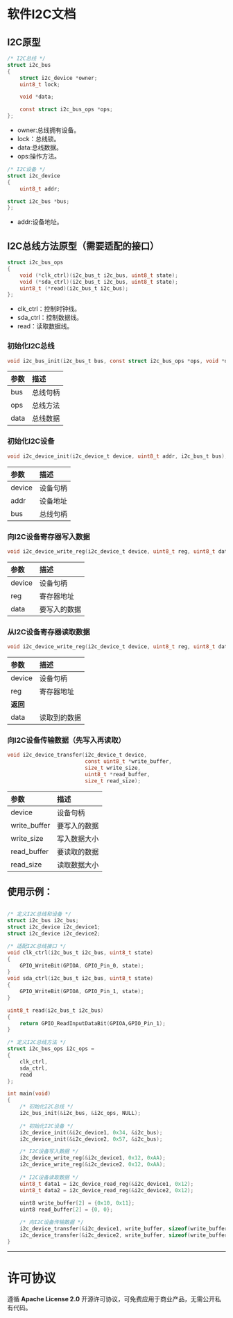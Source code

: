 # 软件I2C文档

## I2C原型

```c
/* I2C总线 */
struct i2c_bus
{
    struct i2c_device *owner;
    uint8_t lock;

    void *data;

    const struct i2c_bus_ops *ops;
};
```

- owner:总线拥有设备。
- lock：总线锁。
- data:总线数据。
- ops:操作方法。

```c
/* I2C设备 */
struct i2c_device
{
    uint8_t addr;

struct i2c_bus *bus;
};
```

- addr:设备地址。

## I2C总线方法原型（需要适配的接口）

```c
struct i2c_bus_ops
{
    void (*clk_ctrl)(i2c_bus_t i2c_bus, uint8_t state);
    void (*sda_ctrl)(i2c_bus_t i2c_bus, uint8_t state);
    uint8_t (*read)(i2c_bus_t i2c_bus);
};
```

- clk_ctrl：控制时钟线。
- sda_ctrl：控制数据线。
- read：读取数据线。

### 初始化I2C总线

```c
void i2c_bus_init(i2c_bus_t bus, const struct i2c_bus_ops *ops, void *data);
```

| 参数   | 描述     |
|:-----|:-------|
| bus  | 总线句柄   |
| ops  | 总线方法   |
| data | 总线数据   |

### 初始化I2C设备

```c
void i2c_device_init(i2c_device_t device, uint8_t addr, i2c_bus_t bus);
```

| 参数     | 描述     |
|:-------|:-------|
| device | 设备句柄   |
| addr   | 设备地址   |
| bus    | 总线句柄   |

### 向I2C设备寄存器写入数据

```c
void i2c_device_write_reg(i2c_device_t device, uint8_t reg, uint8_t data);
```

| 参数     | 描述     |
|:-------|:-------|
| device | 设备句柄   |
| reg    | 寄存器地址  |
| data   | 要写入的数据 |

### 从I2C设备寄存器读取数据

```c
void i2c_device_write_reg(i2c_device_t device, uint8_t reg, uint8_t data);
```

| 参数      | 描述      |
|:--------|:--------|
| device  | 设备句柄    |
| reg     | 寄存器地址   |
| **返回**  |         |
| data    | 读取到的数据  |

### 向I2C设备传输数据（先写入再读取）

```c
void i2c_device_transfer(i2c_device_t device,
                         const uint8_t *write_buffer,
                         size_t write_size,
                         uint8_t *read_buffer,
                         size_t read_size);
```

| 参数              | 描述     |
|:----------------|:-------|
| device          | 设备句柄   |
| write_buffer    | 要写入的数据 |
| write_size      | 写入数据大小 |
| read_buffer     | 要读取的数据 |
| read_size       | 读取数据大小 |

## 使用示例：

```c

/* 定义I2C总线和设备 */
struct i2c_bus i2c_bus;
struct i2c_device i2c_device1;
struct i2c_device i2c_device2;

/* 适配I2C总线接口 */
void clk_ctrl(i2c_bus_t i2c_bus, uint8_t state)
{
    GPIO_WriteBit(GPIOA, GPIO_Pin_0, state);
}
void sda_ctrl(i2c_bus_t i2c_bus, uint8_t state)
{
    GPIO_WriteBit(GPIOA, GPIO_Pin_1, state);
}

uint8_t read(i2c_bus_t i2c_bus)
{
    return GPIO_ReadInputDataBit(GPIOA,GPIO_Pin_1);
}

/* 定义I2C总线方法 */
struct i2c_bus_ops i2c_ops =
{
    clk_ctrl,
    sda_ctrl,
    read
};

int main(void)
{
    /* 初始化I2C总线 */
    i2c_bus_init(&i2c_bus, &i2c_ops, NULL);
    
    /* 初始化I2C设备 */
    i2c_device_init(&i2c_device1, 0x34, &i2c_bus);
    i2c_device_init(&i2c_device2, 0x57, &i2c_bus);

    /* I2C设备写入数据 */
    i2c_device_write_reg(&i2c_device1, 0x12, 0xAA);
    i2c_device_write_reg(&i2c_device2, 0x12, 0xAA);
    
    /* I2C设备读取数据 */
    uint8_t data1 = i2c_device_read_reg(&i2c_device1, 0x12);
    uint8_t data2 = i2c_device_read_reg(&i2c_device2, 0x12);
    
    uint8 write_buffer[2] = {0x10, 0x11};
    uint8 read_buffer[2] = {0, 0};

    /* 向I2C设备传输数据 */
    i2c_device_transfer(&i2c_device1, write_buffer, sizeof(write_buffer), read_buffer, sizeof(read_buffer));
    i2c_device_transfer(&i2c_device2, write_buffer, sizeof(write_buffer), read_buffer, sizeof(read_buffer));
}
```

 ----------

# 许可协议

遵循 **Apache License 2.0** 开源许可协议，可免费应用于商业产品，无需公开私有代码。